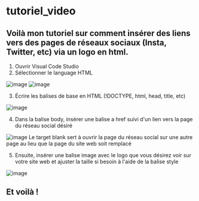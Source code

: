 # tutoriel_video
## Voilà mon tutoriel sur comment insérer des liens vers des pages de réseaux sociaux (Insta, Twitter, etc) via un logo en html.
1. Ouvrir Visual Code Studio 
2. Sélectionner le language HTML 

![image](https://user-images.githubusercontent.com/93718412/142336800-97a0f8f7-e631-49d2-9ac8-fb1830c50d0c.png)
![image](https://user-images.githubusercontent.com/93718412/142337527-033e1f5a-a8f7-43f4-87b4-783943a19f22.png)

3. Écrire les balises de base en HTML (!DOCTYPE, html, head, title, etc)

![image](https://user-images.githubusercontent.com/93718412/142337236-61c79098-cecd-4638-af90-8e26419ed2a4.png)

4. Dans la balise body, insérer une balise a href suivi d'un lien vers la page du réseau social désiré

![image](https://user-images.githubusercontent.com/93718412/142338163-590175a3-0280-4781-9148-3481daccd97d.png)
Le target blank sert à ouvrir la page du réseau social sur une autre page au lieu que la page du site web soit remplacé 

5. Ensuite, insérer une balise image avec le logo que vous désirez voir sur votre site web et ajuster la taille si besoin à l'aide de la balise style

![image](https://user-images.githubusercontent.com/93718412/142338646-0acf1462-82c8-4c9e-8336-2ef5dda92193.png)

## Et voilà ! 







